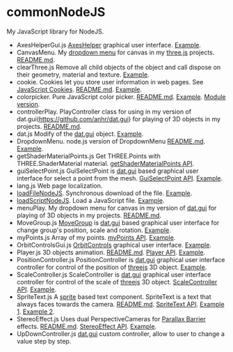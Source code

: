 ﻿# commonNodeJS
My JavaScript library for NodeJS.

* AxesHelperGui.js [AxesHelper](https://github.com/anhr/three.js/blob/dev/src/helpers/ArrowHelper.js) graphical user interface.
[Example](https://raw.githack.com/anhr/myThreejs/master/Examples/html/).
* CanvasMenu. My [dropdown menu](https://github.com/anhr/commonNodeJS/tree/master/DropdownMenu) for canvas in my [three.js](https://threejs.org/) projects.
[README.md](https://github.com/anhr/commonNodeJS/tree/master/canvasMenu).
* clearThree.js Remove all child objects of the object and call dispose on their geometry, material and texture.
[Example](https://raw.githack.com/anhr/myThreejs/master/Examples/html/).
* cookie. Cookies let you store user information in web pages. See [JavaScript Cookies](https://www.w3schools.com/js/js_cookies.asp).
[README.md](https://github.com/anhr/commonNodeJS/tree/master/cookieNodeJS).
[Example](https://raw.githack.com/anhr/commonNodeJS/master/cookieNodeJS/Examples/index.html).
* colorpicker. Pure JavaScript color picker.
[README.md](https://github.com/anhr/commonNodeJS/tree/master/colorpicker).
[Example](https://raw.githack.com/anhr/commonNodeJS/master/colorpicker/Example/index.html). [Module version](https://raw.githack.com/anhr/ColorPicker/master/Example/modular.html).
* controllerPlay. PlayController class for using in my version of dat.gui(https://github.com/anhr/dat.gui) for playing of 3D objects in my projects.
[README.md](https://github.com/anhr/commonNodeJS/tree/master/controllerPlay).
* dat.js Modify of the [dat.gui](https://github.com/dataarts/dat.gui) object. [Example](https://github.com/anhr/DropdownMenu).
* DropdownMenu. node.js version of DropdownMenu
[README.md](https://github.com/anhr/commonNodeJS/tree/master/DropdownMenu).
[Example](https://raw.githack.com/anhr/commonNodeJS/master/DropdownMenu/Examples/html/index.html).
* getShaderMaterialPoints.js Get THREE.Points with THREE.ShaderMaterial material.
[getShaderMaterialPoints API](https://raw.githack.com/anhr/commonNodeJS/master/getShaderMaterialPoints/jsdoc/index.html).
* guiSelectPoint.js GuiSelectPoint is [dat.gui](https://github.com/dataarts/dat.gui) based graphical user interface for select a point from the mesh.
[GuiSelectPoint API](https://raw.githack.com/anhr/commonNodeJS/master/guiSelectPoint/jsdoc/index.html).
[Example](https://raw.githack.com/anhr/AxesHelper/master/Examples/AxesHelperGui.html).
* lang.js Web page localization.
* [loadFileNodeJS](https://github.com/anhr/commonNodeJS/tree/master/loadFileNodeJS). Synchronous download of the file.
[Example](https://raw.githack.com/anhr/loadFileNodeJS/master/).
* [loadScriptNodeJS](https://github.com/anhr/commonNodeJS/tree/master/loadScriptNodeJS). Load a JavaScript file.
[Example](https://raw.githack.com/anhr/loadScriptNodeJS/master/index.html).
* menuPlay. My dropdown menu for canvas in my version of [dat.gui](https://github.com/anhr/dat.gui) for playing of 3D objects in my projects.
[README.md](https://github.com/anhr/commonNodeJS/tree/master/menuPlay).
* MoveGroup.js [MoveGroup](https://github.com/anhr/commonNodeJS/blob/master/MoveGroup.js) is [dat.gui](https://github.com/dataarts/dat.gui) based graphical user interface for change group's position, scale and rotation.
[Example](https://raw.githack.com/anhr/AxesHelper/master/Examples/AxesHelperGui.html).
* myPoints.js Array of my points.
[myPoints API](https://raw.githack.com/anhr/commonNodeJS/master/myPoints/jsdoc/index.html).
[Example](https://raw.githack.com/anhr/commonNodeJS/master/myPoints/Examples/index.html).
* OrbitControlsGui.js [OrbitControls](https://threejs.org/docs/index.html#examples/en/controls/OrbitControls) graphical user interface.
[Example](https://raw.githack.com/anhr/myThreejs/master/Examples/html/).
* Player.js 3D objects animation.
[README.md](https://github.com/anhr/commonNodeJS/tree/master/player).
[Player API](https://raw.githack.com/anhr/commonNodeJS/master/player/jsdoc/index.html).
[Example](https://raw.githack.com/anhr/commonNodeJS/master/player/Examples/index.html).
* PositionController.js PositionController is [dat.gui](https://github.com/dataarts/dat.gui) graphical user interface controller
for control of the position of [threejs](https://github.com/anhr/three.js) 3D object.
[Example](https://raw.githack.com/anhr/myThreejs/master/Examples/html/).
* ScaleController.js ScaleController is [dat.gui](https://github.com/dataarts/dat.gui) graphical user interface controller
for control of the scale of [threejs](https://github.com/anhr/three.js) 3D object.
[ScaleController API](https://raw.githack.com/anhr/commonNodeJS/master/jsdoc/ScaleController/index.html).
[Example](https://raw.githack.com/anhr/myThreejs/master/Examples/html/).
* SpriteText.js A [sprite](https://threejs.org/docs/index.html#api/en/objects/Sprite) based text component. SpriteText is a text that always faces towards the camera.
[README.md](https://github.com/anhr/commonNodeJS/blob/master/SpriteText/README.md).
[SpriteText API](https://raw.githack.com/anhr/commonNodeJS/master/SpriteText/jsdoc/index.html).
[Example 1](https://raw.githack.com/anhr/commonNodeJS/master/SpriteText/Examples/SpriteText.html).
[Example 2](https://raw.githack.com/anhr/commonNodeJS/master/SpriteText/Examples/SpriteTextGui.html).
* StereoEffect.js Uses dual PerspectiveCameras for [Parallax Barrier](https://en.wikipedia.org/wiki/Parallax_barrier) effects.
[README.md](https://github.com/anhr/commonNodeJS/blob/master/StereoEffect/README.md).
[StereoEffect API](https://raw.githack.com/anhr/commonNodeJS/master/StereoEffect/jsdoc/index.html).
[Example](https://raw.githack.com/anhr/commonNodeJS/master/StereoEffect/Examples/).
* UpDownController.js [dat.gui](https://github.com/dataarts/dat.gui) custom controller, allow to user to change a value step by step.
